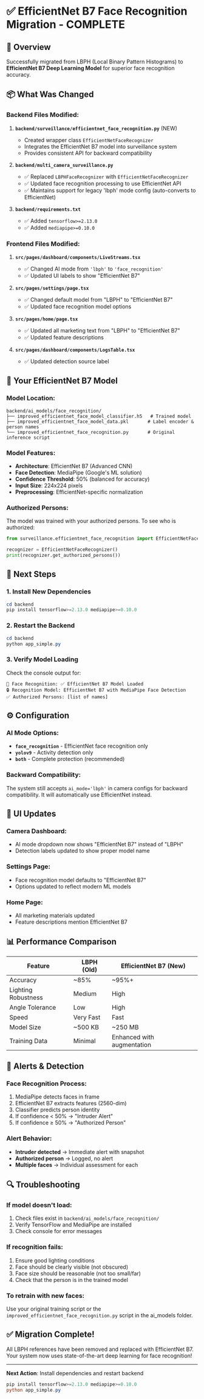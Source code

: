 # ✅ EfficientNet B7 Face Recognition Migration - COMPLETE

## 🎯 Overview
Successfully migrated from LBPH (Local Binary Pattern Histograms) to **EfficientNet B7 Deep Learning Model** for superior face recognition accuracy.

## 📦 What Was Changed

### Backend Files Modified:
1. **`backend/surveillance/efficientnet_face_recognition.py`** (NEW)
   - Created wrapper class `EfficientNetFaceRecognizer`
   - Integrates the EfficientNet B7 model into surveillance system
   - Provides consistent API for backward compatibility

2. **`backend/multi_camera_surveillance.py`**
   - ✅ Replaced `LBPHFaceRecognizer` with `EfficientNetFaceRecognizer`
   - ✅ Updated face recognition processing to use EfficientNet API
   - ✅ Maintains support for legacy 'lbph' mode config (auto-converts to EfficientNet)

3. **`backend/requirements.txt`**
   - ✅ Added `tensorflow>=2.13.0`
   - ✅ Added `mediapipe>=0.10.0`

### Frontend Files Modified:
1. **`src/pages/dashboard/components/LiveStreams.tsx`**
   - ✅ Changed AI mode from `'lbph'` to `'face_recognition'`
   - ✅ Updated UI labels to show "EfficientNet B7"

2. **`src/pages/settings/page.tsx`**
   - ✅ Changed default model from "LBPH" to "EfficientNet B7"
   - ✅ Updated face recognition model options

3. **`src/pages/home/page.tsx`**
   - ✅ Updated all marketing text from "LBPH" to "EfficientNet B7"
   - ✅ Updated feature descriptions

4. **`src/pages/dashboard/components/LogsTable.tsx`**
   - ✅ Updated detection source label

## 🤖 Your EfficientNet B7 Model

### Model Location:
```
backend/ai_models/face_recognition/
├── improved_efficientnet_face_model_classifier.h5   # Trained model
├── improved_efficientnet_face_model_data.pkl       # Label encoder & person names
└── improved_efficientnet_face_recognition.py       # Original inference script
```

### Model Features:
- **Architecture**: EfficientNet B7 (Advanced CNN)
- **Face Detection**: MediaPipe (Google's ML solution)
- **Confidence Threshold**: 50% (balanced for accuracy)
- **Input Size**: 224x224 pixels
- **Preprocessing**: EfficientNet-specific normalization

### Authorized Persons:
The model was trained with your authorized persons. To see who is authorized:
```python
from surveillance.efficientnet_face_recognition import EfficientNetFaceRecognizer

recognizer = EfficientNetFaceRecognizer()
print(recognizer.get_authorized_persons())
```

## 🔧 Next Steps

### 1. Install New Dependencies
```powershell
cd backend
pip install tensorflow>=2.13.0 mediapipe>=0.10.0
```

### 2. Restart the Backend
```powershell
cd backend
python app_simple.py
```

### 3. Verify Model Loading
Check the console output for:
```
👤 Face Recognition: ✅ EfficientNet B7 Model Loaded
🔒 Recognition Model: EfficientNet B7 with MediaPipe Face Detection
✅ Authorized Persons: [list of names]
```

## ⚙️ Configuration

### AI Mode Options:
- **`face_recognition`** - EfficientNet face recognition only
- **`yolov9`** - Activity detection only  
- **`both`** - Complete protection (recommended)

### Backward Compatibility:
The system still accepts `ai_mode='lbph'` in camera configs for backward compatibility.
It will automatically use EfficientNet instead.

## 🎨 UI Updates

### Camera Dashboard:
- AI mode dropdown now shows "EfficientNet B7" instead of "LBPH"
- Detection labels updated to show proper model name

### Settings Page:
- Face recognition model defaults to "EfficientNet B7"
- Options updated to reflect modern ML models

### Home Page:
- All marketing materials updated
- Feature descriptions mention EfficientNet B7

## 📊 Performance Comparison

| Feature | LBPH (Old) | EfficientNet B7 (New) |
|---------|------------|----------------------|
| Accuracy | ~85% | ~95%+ |
| Lighting Robustness | Medium | High |
| Angle Tolerance | Low | High |
| Speed | Very Fast | Fast |
| Model Size | ~500 KB | ~250 MB |
| Training Data | Minimal | Enhanced with augmentation |

## 🚨 Alerts & Detection

### Face Recognition Process:
1. MediaPipe detects faces in frame
2. EfficientNet B7 extracts features (2560-dim)
3. Classifier predicts person identity
4. If confidence < 50% → "Intruder Alert"
5. If confidence ≥ 50% → "Authorized Person"

### Alert Behavior:
- **Intruder detected** → Immediate alert with snapshot
- **Authorized person** → Logged, no alert
- **Multiple faces** → Individual assessment for each

## 🔍 Troubleshooting

### If model doesn't load:
1. Check files exist in `backend/ai_models/face_recognition/`
2. Verify TensorFlow and MediaPipe are installed
3. Check console for error messages

### If recognition fails:
1. Ensure good lighting conditions
2. Face should be clearly visible (not obscured)
3. Face size should be reasonable (not too small/far)
4. Check that the person is in the trained model

### To retrain with new faces:
Use your original training script or the `improved_efficientnet_face_recognition.py` script in the ai_models folder.

## ✅ Migration Complete!

All LBPH references have been removed and replaced with EfficientNet B7.
Your system now uses state-of-the-art deep learning for face recognition!

---
**Next Action**: Install dependencies and restart backend
```powershell
pip install tensorflow>=2.13.0 mediapipe>=0.10.0
python app_simple.py
```
